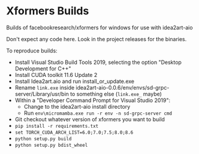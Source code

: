 # Xformers Builds

Builds of facebookresearch/xformers for windows for use with idea2art-aio

Don't expect any code here. Look in the project releases for the binaries.

To reproduce builds:
  - Install Visual Studio Build Tools 2019, selecting the option "Desktop Development for C++"
  - Install CUDA toolkit 11.6 Update 2
  - Install Idea2art.aio and run install_or_update.exe
  - Rename `link.exe` inside idea2art-aio-0.0.6/env/envs/sd-grpc-server/Library/usr/bin to something else (`link.exe_` maybe)
  - Within a "Developer Command Prompt for Visual Studio 2019":
    - Change to the idea2art-aio install directory
    - Run `env\micromamba.exe run -r env -n sd-grpc-server cmd`
  - Git checkout whatever version of xformers you want to build
  - `pip install -r requirements.txt`
  - `set TORCH_CUDA_ARCH_LIST=6.0;7.0;7.5;8.0;8.6`
  - `python setup.py build`
  - `python setup.py bdist_wheel`
